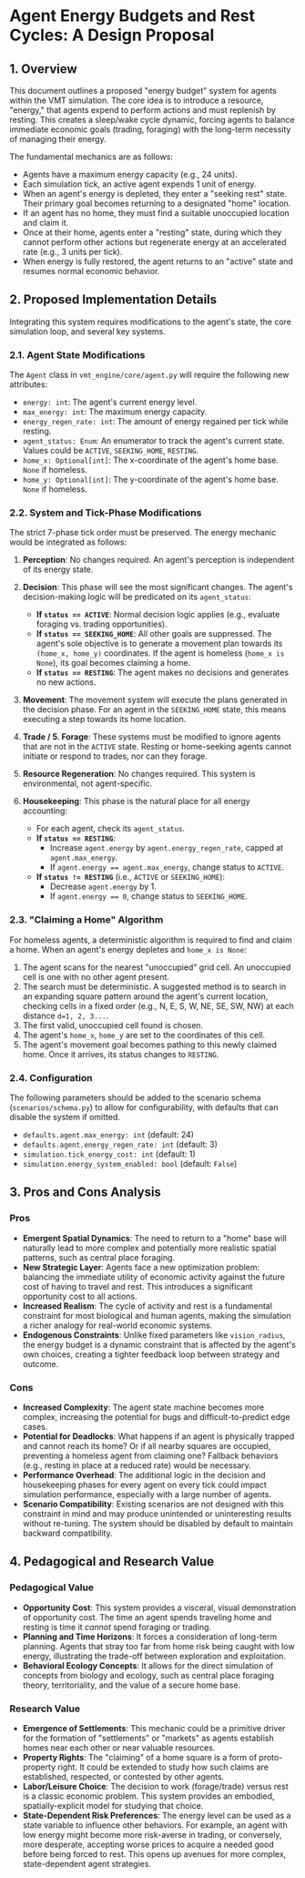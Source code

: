 # Agent Energy Budgets and Rest Cycles: A Design Proposal

## 1. Overview

This document outlines a proposed "energy budget" system for agents within the VMT simulation. The core idea is to introduce a resource, "energy," that agents expend to perform actions and must replenish by resting. This creates a sleep/wake cycle dynamic, forcing agents to balance immediate economic goals (trading, foraging) with the long-term necessity of managing their energy.

The fundamental mechanics are as follows:
- Agents have a maximum energy capacity (e.g., 24 units).
- Each simulation tick, an active agent expends 1 unit of energy.
- When an agent's energy is depleted, they enter a "seeking rest" state. Their primary goal becomes returning to a designated "home" location.
- If an agent has no home, they must find a suitable unoccupied location and claim it.
- Once at their home, agents enter a "resting" state, during which they cannot perform other actions but regenerate energy at an accelerated rate (e.g., 3 units per tick).
- When energy is fully restored, the agent returns to an "active" state and resumes normal economic behavior.

## 2. Proposed Implementation Details

Integrating this system requires modifications to the agent's state, the core simulation loop, and several key systems.

### 2.1. Agent State Modifications

The `Agent` class in `vmt_engine/core/agent.py` will require the following new attributes:

- `energy: int`: The agent's current energy level.
- `max_energy: int`: The maximum energy capacity.
- `energy_regen_rate: int`: The amount of energy regained per tick while resting.
- `agent_status: Enum`: An enumerator to track the agent's current state. Values could be `ACTIVE`, `SEEKING_HOME`, `RESTING`.
- `home_x: Optional[int]`: The x-coordinate of the agent's home base. `None` if homeless.
- `home_y: Optional[int]`: The y-coordinate of the agent's home base. `None` if homeless.

### 2.2. System and Tick-Phase Modifications

The strict 7-phase tick order must be preserved. The energy mechanic would be integrated as follows:

1.  **Perception**: No changes required. An agent's perception is independent of its energy state.

2.  **Decision**: This phase will see the most significant changes. The agent's decision-making logic will be predicated on its `agent_status`:
    - **If `status == ACTIVE`**: Normal decision logic applies (e.g., evaluate foraging vs. trading opportunities).
    - **If `status == SEEKING_HOME`**: All other goals are suppressed. The agent's sole objective is to generate a movement plan towards its `(home_x, home_y)` coordinates. If the agent is homeless (`home_x is None`), its goal becomes claiming a home.
    - **If `status == RESTING`**: The agent makes no decisions and generates no new actions.

3.  **Movement**: The movement system will execute the plans generated in the decision phase. For an agent in the `SEEKING_HOME` state, this means executing a step towards its home location.

4.  **Trade / 5. Forage**: These systems must be modified to ignore agents that are not in the `ACTIVE` state. Resting or home-seeking agents cannot initiate or respond to trades, nor can they forage.

6.  **Resource Regeneration**: No changes required. This system is environmental, not agent-specific.

7.  **Housekeeping**: This phase is the natural place for all energy accounting:
    - For each agent, check its `agent_status`.
    - **If `status == RESTING`**:
        - Increase `agent.energy` by `agent.energy_regen_rate`, capped at `agent.max_energy`.
        - If `agent.energy == agent.max_energy`, change status to `ACTIVE`.
    - **If `status != RESTING`** (i.e., `ACTIVE` or `SEEKING_HOME`):
        - Decrease `agent.energy` by 1.
        - If `agent.energy == 0`, change status to `SEEKING_HOME`.

### 2.3. "Claiming a Home" Algorithm

For homeless agents, a deterministic algorithm is required to find and claim a home. When an agent's energy depletes and `home_x is None`:

1.  The agent scans for the nearest "unoccupied" grid cell. An unoccupied cell is one with no other agent present.
2.  The search must be deterministic. A suggested method is to search in an expanding square pattern around the agent's current location, checking cells in a fixed order (e.g., N, E, S, W, NE, SE, SW, NW) at each distance `d=1, 2, 3...`.
3.  The first valid, unoccupied cell found is chosen.
4.  The agent's `home_x`, `home_y` are set to the coordinates of this cell.
5.  The agent's movement goal becomes pathing to this newly claimed home. Once it arrives, its status changes to `RESTING`.

### 2.4. Configuration

The following parameters should be added to the scenario schema (`scenarios/schema.py`) to allow for configurability, with defaults that can disable the system if omitted.

- `defaults.agent.max_energy: int` (default: 24)
- `defaults.agent.energy_regen_rate: int` (default: 3)
- `simulation.tick_energy_cost: int` (default: 1)
- `simulation.energy_system_enabled: bool` (default: `False`)

## 3. Pros and Cons Analysis

### Pros

-   **Emergent Spatial Dynamics**: The need to return to a "home" base will naturally lead to more complex and potentially more realistic spatial patterns, such as central place foraging.
-   **New Strategic Layer**: Agents face a new optimization problem: balancing the immediate utility of economic activity against the future cost of having to travel and rest. This introduces a significant opportunity cost to all actions.
-   **Increased Realism**: The cycle of activity and rest is a fundamental constraint for most biological and human agents, making the simulation a richer analogy for real-world economic systems.
-   **Endogenous Constraints**: Unlike fixed parameters like `vision_radius`, the energy budget is a dynamic constraint that is affected by the agent's own choices, creating a tighter feedback loop between strategy and outcome.

### Cons

-   **Increased Complexity**: The agent state machine becomes more complex, increasing the potential for bugs and difficult-to-predict edge cases.
-   **Potential for Deadlocks**: What happens if an agent is physically trapped and cannot reach its home? Or if all nearby squares are occupied, preventing a homeless agent from claiming one? Fallback behaviors (e.g., resting in place at a reduced rate) would be necessary.
-   **Performance Overhead**: The additional logic in the decision and housekeeping phases for every agent on every tick could impact simulation performance, especially with a large number of agents.
-   **Scenario Compatibility**: Existing scenarios are not designed with this constraint in mind and may produce unintended or uninteresting results without re-tuning. The system should be disabled by default to maintain backward compatibility.

## 4. Pedagogical and Research Value

### Pedagogical Value

-   **Opportunity Cost**: This system provides a visceral, visual demonstration of opportunity cost. The time an agent spends traveling home and resting is time it *cannot* spend foraging or trading.
-   **Planning and Time Horizons**: It forces a consideration of long-term planning. Agents that stray too far from home risk being caught with low energy, illustrating the trade-off between exploration and exploitation.
-   **Behavioral Ecology Concepts**: It allows for the direct simulation of concepts from biology and ecology, such as central place foraging theory, territoriality, and the value of a secure home base.

### Research Value

-   **Emergence of Settlements**: This mechanic could be a primitive driver for the formation of "settlements" or "markets" as agents establish homes near each other or near valuable resources.
-   **Property Rights**: The "claiming" of a home square is a form of proto-property right. It could be extended to study how such claims are established, respected, or contested by other agents.
-   **Labor/Leisure Choice**: The decision to work (forage/trade) versus rest is a classic economic problem. This system provides an embodied, spatially-explicit model for studying that choice.
-   **State-Dependent Risk Preferences**: The energy level can be used as a state variable to influence other behaviors. For example, an agent with low energy might become more risk-averse in trading, or conversely, more desperate, accepting worse prices to acquire a needed good before being forced to rest. This opens up avenues for more complex, state-dependent agent strategies.
